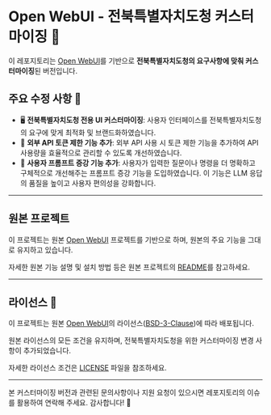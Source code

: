 # Open WebUI - 전북특별자치도청 커스터마이징 👋

이 레포지토리는 [Open WebUI](https://github.com/open-webui/open-webui)를 기반으로 **전북특별자치도청의 요구사항에 맞춰 커스터마이징**된 버전입니다.

## 주요 수정 사항 🌟

* 🖥️ **전북특별자치도청 전용 UI 커스터마이징**: 사용자 인터페이스를 전북특별자치도청의 요구에 맞게 최적화 및 브랜드화하였습니다.
* 🔑 **외부 API 토큰 제한 기능 추가**: 외부 API 사용 시 토큰 제한 기능을 추가하여 API 사용량을 효율적으로 관리할 수 있도록 개선하였습니다.
* 🧠 **사용자 프롬프트 증강 기능 추가**: 사용자가 입력한 질문이나 명령을 더 명확하고 구체적으로 개선해주는 프롬프트 증강 기능을 도입하였습니다. 이 기능은 LLM 응답의 품질을 높이고 사용자 편의성을 강화합니다.

---

## 원본 프로젝트

이 프로젝트는 원본 [Open WebUI](https://github.com/open-webui/open-webui) 프로젝트를 기반으로 하며, 원본의 주요 기능을 그대로 유지하고 있습니다.

자세한 원본 기능 설명 및 설치 방법 등은 원본 프로젝트의 [README](https://github.com/open-webui/open-webui/blob/main/README.md)를 참고하세요.

---

## 라이선스 📜

이 프로젝트는 원본 [Open WebUI](https://github.com/open-webui/open-webui)의 라이선스([BSD-3-Clause](LICENSE))에 따라 배포됩니다.

원본 라이선스의 모든 조건을 유지하며, 전북특별자치도청을 위한 커스터마이징 변경 사항이 추가되었습니다.

자세한 라이선스 조건은 [LICENSE](LICENSE) 파일을 참조하세요.

---

본 커스터마이징 버전과 관련된 문의사항이나 지원 요청이 있으시면 레포지토리의 이슈를 활용하여 연락해 주세요. 감사합니다! 🤝
